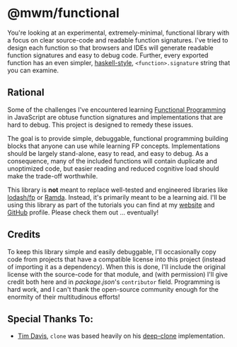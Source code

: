 # @mwm/functional

You're looking at an experimental, extremely-minimal, functional library with a focus on clear source-code and readable function signatures.
I've tried to design each function so that browsers and IDEs will generate readable function signatures and easy to debug code.
Further, every exported function has an even simpler, [haskell-style][3], `<function>.signature` string that you can examine.


## Rational

Some of the challenges I've encountered learning [Functional Programming][6] in JavaScript
are obtuse function signatures and implementations that are hard to debug.
This project is designed to remedy these issues.


The goal is to provide simple, debuggable, functional programming building blocks that anyone can use while learning FP concepts.
Implementations should be largely stand-alone, easy to read, and easy to debug.
As a consequence, many of the included functions will contain duplicate and unoptimized code,
but easier reading and reduced cognitive load should make the trade-off worthwhile.

This library is __not__ meant to replace well-tested and engineered libraries like [lodash/fp][7] or [Ramda][8].
Instead, it's primarily meant to be a learning aid.
I'll be using this library as part of the tutorials you can find at my [website][1] and [GitHub][2] profile.
Please check them out … eventually!


## Credits

To keep this library simple and easily debuggable, I'll occasionally copy code from projects that have a compatible license into this project (instead of importing it as a dependency).
When this is done, I'll include the original license with the source-code for that module,
and (with permission) I'll give credit both here and in _package.json_'s `contributor` field.
Programming is hard work, and I can't thank the open-source community enough for the enormity of their multitudinous efforts!


## Special Thanks To:

- [Tim Davis][5], `clone` was based heavily on his [deep-clone][4] implementation.


[1]: http://matt-mcmahon.com/
[2]: https://github.com/matt-mcmahon
[3]: https://www.holger-peters.de/haskell-by-types.html
[4]: https://www.npmjs.com/package/deep-clone
[5]: https://www.npmjs.com/~thebearingedge
[6]: https://medium.com/javascript-scene/master-the-javascript-interview-what-is-functional-programming-7f218c68b3a0
[7]: https://github.com/lodash/lodash/wiki/FP-Guide
[8]: https://ramdajs.com/
